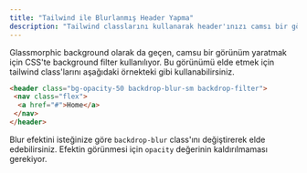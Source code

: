 ```yaml
---
title: "Tailwind ile Blurlanmış Header Yapma"
description: "Tailwind classlarını kullanarak header'ınızı camsı bir görünüme kavuşturun."
---
```


Glassmorphic background olarak da geçen, camsu bir görünüm yaratmak için CSS'te background filter kullanılıyor.
Bu görünümü elde etmek için tailwind class'larını aşağıdaki örnekteki gibi kullanabilirsiniz.

```html
<header class="bg-opacity-50 backdrop-blur-sm backdrop-filter">
 <nav class="flex">
  <a href="#">Home</a>
 </nav>
</header>
```

Blur efektini isteğinize göre `backdrop-blur` class'ını değiştirerek elde edebilirsiniz.
Efektin görünmesi için `opacity` değerinin kaldırılmaması gerekiyor.
